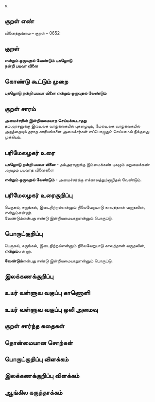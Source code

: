 உ

## குறள் எண் 

வினைத்துய்மை  – குறள் – 0652  

## குறள் 

**என்றும் ஒருவுதல் வேண்டும் புகழொடு  
நன்றி பயவா வினை**  

## கொண்டு கூட்டும் முறை

**புகழொடு நன்றி பயவா வினை என்றும் ஒருவுதல் லேண்டும்**  

## குறள் சாரம் 

**அமைச்சரின் இன்றியமையாத செய்யக்கூடாதது**  
தம்அரசனுக்கு இவ்உலக வாழ்க்கையில் புகழையும், மேல்உலக வாழ்க்கையில் அறத்தையும் தராத காரியங்களை அமைச்சர்கள் எப்பொழுதும் செய்யாமல் நீக்குவது முக்கியம்.  

## பரிமேலழகர் உரை

**புகழொடு நன்றி பயவா வினை** - தம்அரசனுக்கு இம்மைக்கண் புகழும் மறுமைக்கண் அறமும் பயவாத வினைகளை  

**என்றும் ஒருவுதல் லேண்டும்** - அமைச்சர்க்கு எக்காலத்தும்ஒழிதல் வேண்டும்.  

## பரிமேலழகர் உரைகுறிப்பு   

பெருகல், சுருங்கல், இடைநிற்றல்என்னும் நிலைவேறுபாடு காலத்தான் வருதலின், என்றும்என்றார்.  
வேண்டும்என்பது ஈண்டு இன்றியமையாதுஎன்னும் பொருட்டு.   

## பொருட்குறிப்பு 

பெருகல், சுருங்கல், இடைநிற்றல்என்னும் நிலைவேறுபாடு காலத்தான் வருதலின், **என்றும்**என்றார்.  

**வேண்டும்**என்பது ஈண்டு இன்றியமையாதுஎன்னும் பொருட்டு.     

## இலக்கணக்குறிப்பு  


## உயர் வள்ளுவ வகுப்பு காணொளி


## உயர் வள்ளுவ வகுப்பு ஒலி அமைவு 

 
## குறள் சார்ந்த கதைகள் 


## தொன்மையான சொற்கள்


## பொருட்குறிப்பு விளக்கம்


## இலக்கணக்குறிப்பு விளக்கம்


## ஆங்கில கருத்தாக்கம் 


